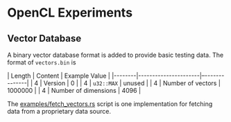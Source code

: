 # OpenCL Experiments

## Vector Database

A binary vector database format is added to provide basic testing data.
The format of `vectors.bin` is

| Length | Content              | Example Value |
|--------|----------------------|–--------------|
| 4      | Version              | 0             |
| 4      | `u32::MAX`           | unused        |
| 4      | Number of vectors    | 1000000       |
| 4      | Number of dimensions | 4096          |

The [examples/fetch_vectors.rs](examples/fetch_vectors.rs) script is one
implementation for fetching data from a proprietary data source.